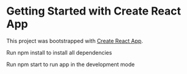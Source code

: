 # Getting Started with Create React App

This project was bootstrapped with [Create React App](https://github.com/facebook/create-react-app).

Run npm install to install all dependencies

Run npm start to run app in the development mode
